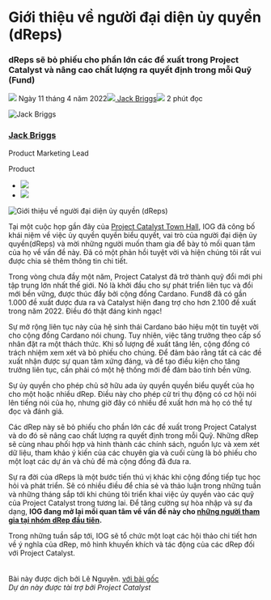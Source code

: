 # Giới thiệu về người đại diện ủy quyền (dReps)

### **dReps sẽ bỏ phiếu cho phần lớn các đề xuất trong Project Catalyst và nâng cao chất lượng ra quyết định trong mỗi Quỹ (Fund)**

![](img/2022-04-11-introducing-the-concept-of-delegate-representatives-dreps.002.png) Ngày 11 tháng 4 năm 2022![](img/2022-04-11-introducing-the-concept-of-delegate-representatives-dreps.002.png)[ Jack Briggs](/en/blog/authors/jack-briggs/page-1/)![](img/2022-04-11-introducing-the-concept-of-delegate-representatives-dreps.003.png) 2 phút đọc

![Jack Briggs](img/2022-04-11-introducing-the-concept-of-delegate-representatives-dreps.004.png)[](/en/blog/authors/jack-briggs/page-1/)

### [**Jack Briggs**](/en/blog/authors/jack-briggs/page-1/)

Product Marketing Lead

Product

- ![](img/2022-04-11-introducing-the-concept-of-delegate-representatives-dreps.005.png)[](mailto:jack.briggs@iohk.io "Email")
- ![](img/2022-04-11-introducing-the-concept-of-delegate-representatives-dreps.006.png)[](https://www.linkedin.com/in/jack-b-a0b53b64/ "LinkedIn")

![Giới thiệu về người đại diện ủy quyền (dReps)](https://github.com/cardano2vn/iohk-blog/blob/main/vi/docs1/2022/04/img/2022-04-11-introducing-the-concept-of-delegate-representatives-dreps.007.jpeg?raw=true)

Tại một cuộc họp gần đây của [Project Catalyst Town Hall](https://www.youtube.com/watch?v=rNZJvzjgduM), IOG đã công bố khái niệm về việc ủy ​​quyền quyền biểu quyết, vai trò của người đại diện ủy quyền(dReps) và mời những người muốn tham gia để bày tỏ mối quan tâm của họ về vấn đề này. Đã có một phản hồi tuyệt vời và hiện chúng tôi rất vui được chia sẻ thêm thông tin chi tiết.

Trong vòng chưa đầy một năm, Project Catalyst đã trở thành quỹ đổi mới phi tập trung lớn nhất thế giới. Nó là khởi đầu cho sự phát triển liên tục và đổi mới bền vững, được thúc đẩy bởi cộng đồng Cardano. Fund8 đã có gần 1.000 đề xuất được đưa ra và Catalyst hiện đang trợ cho hơn 2.100 đề xuất trong năm 2022. Điều đó thật đáng kinh ngạc!

Sự mở rộng liên tục này của hệ sinh thái Cardano báo hiệu một tin tuyệt vời cho cộng đồng Cardano nói chung. Tuy nhiên, việc tăng trưởng theo cấp số nhân đặt ra một thách thức. Khi số lượng đề xuất tăng lên, cộng đồng có trách nhiệm xem xét và bỏ phiếu cho chúng. Để đảm bảo rằng tất cả các đề xuất nhận được sự quan tâm xứng đáng, và để tạo điều kiện cho tăng trưởng liên tục, cần phải có một hệ thống mới để đảm bảo tính bền vững.

Sự ủy quyền cho phép chủ sở hữu ada ủy quyền quyền biểu quyết của họ cho một hoặc nhiều dRep. Điều này cho phép cử tri thụ động có cơ hội nói lên tiếng nói của họ, nhưng giờ đây có nhiều đề xuất hơn mà họ có thể tự đọc và đánh giá.

Các dRep này sẽ bỏ phiếu cho phần lớn các đề xuất trong Project Catalyst và do đó sẽ nâng cao chất lượng ra quyết định trong mỗi Quỹ. Những dRep sẽ cùng nhau phối hợp và hình thành các chính sách, nguồn lực và xem xét dữ liệu, tham khảo ý kiến ​​của các chuyên gia và cuối cùng là bỏ phiếu cho một loạt các dự án và chủ đề mà cộng đồng đã đưa ra.

Sự ra đời của dReps là một bước tiến thú vị khác khi cộng đồng tiếp tục học hỏi và phát triển. Sẽ có nhiều điều để chia sẻ và thảo luận trong những tuần và những tháng sắp tới khi chúng tôi triển khai việc ủy quyền vào các quỹ của Project Catalyst trong tương lai. Để tăng cường sự hòa nhập và sự đa dạng, **IOG đang mở lại mối quan tâm về vấn đề này cho [những người tham gia tại nhóm dRep đầu tiên](https://bit.ly/3rSyHvP).**

Trong những tuần sắp tới, IOG sẽ tổ chức một loạt các hội thảo chi tiết hơn về ý nghĩa của dRep, mô hình khuyến khích và tác động của các dRep đối với Project Catalyst.<br><br><br>Bài này được dịch bởi Lê Nguyên. <a class="_active_edit_href" href="https://iohk.io/en/blog/posts/2022/04/11/introducing-the-concept-of-delegate-representatives-dreps/">với bài gốc</a><br><em>Dự án này được tài trợ bởi Project Catalyst</em>
